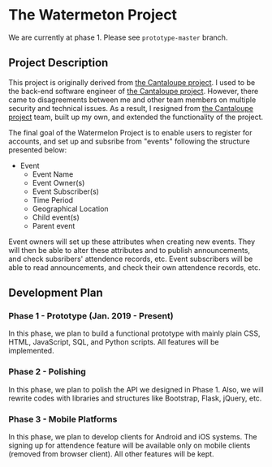 # The Watermeton Project

We are currently at phase 1. Please see `prototype-master` branch.

## Project Description

This project is originally derived from [the Cantaloupe project](https://github.com/DevPSU/Attendance-Manager). I used to be the back-end software engineer of [the Cantaloupe project](https://github.com/DevPSU/Attendance-Manager). However, there came to disagreements between me and other team members on multiple security and technical issues. As a result, I resigned from [the Cantaloupe project](https://github.com/DevPSU/Attendance-Manager) team, built up my own, and extended the functionality of the project.

The final goal of the Watermelon Project is to enable users to register for accounts, and set up and subsribe from "events" following the structure presented below:

- Event
    - Event Name
    - Event Owner(s)
    - Event Subscriber(s)
    - Time Period
    - Geographical Location
    - Child event(s)
    - Parent event

Event owners will set up these attributes when creating new events. They will then be able to alter these attributes and to publish announcements, and check subsribers' attendence records, etc. Event subscribers will be able to read announcements, and check their own attendence records, etc.

## Development Plan

### Phase 1 - Prototype (Jan. 2019 - Present)

In this phase, we plan to build a functional prototype with mainly plain CSS, HTML, JavaScript, SQL, and Python scripts. All features will be implemented.

### Phase 2 - Polishing

In this phase, we plan to polish the API we designed in Phase 1. Also, we will rewrite codes with libraries and structures like Bootstrap, Flask, jQuery, etc.

### Phase 3 - Mobile Platforms

In this phase, we plan to develop clients for Android and iOS systems. The signing up for attendence feature will be available only on mobile clients (removed from browser client). All other features will be kept.
